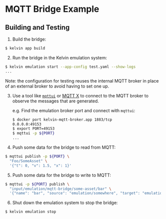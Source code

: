 # MQTT Bridge Example

## Building and Testing

1. Build the bridge:

  ```sh
  $ kelvin app build
  ```

2. Run the bridge in the Kelvin emulation system:

  ```sh
  $ kelvin emulation start --app-config test.yaml --show-logs
  ...
  ```

  Note: the configuration for testing reuses the internal MQTT broker in place
  of an external broker to avoid having to set one up.

3. Use a tool like [`mqttui`](https://github.com/EdJoPaTo/mqttui) or [MQTT
   X](https://mqttx.app/) to connect to the MQTT broker to observe the messages
   that are generated.

   e.g. Find the emulation broker port and connect with `mqttui`:

    ```sh
    $ docker port kelvin-mqtt-broker.app 1883/tcp
    0.0.0.0:49153
    $ export PORT=49153
    $ mqttui -p ${PORT}
    ...
    ```

4. Push some data for the bridge to read from MQTT:

  ```sh
  $ mqttui publish -p ${PORT} \
    "Foo/SomeAsset" \
    '{"t": 0, "v": 1.5, "x": 1}'
  ```

5. Push some data for the bridge to write to MQTT:

  ```sh
  $ mqttui -p ${PORT} publish \
    "input/emulation/mqtt-bridge/some-asset/bar" \
    '{"name": "bar", "source": "emulation/somewhere", "target": "emulation/mqtt-bridge", "asset_name": "some-asset", "data_type": "raw.text", "timestamp": "2021-01-01T00:01:02.123456Z", "payload": {"value": "xxxy"}}'
  ```

6. Shut down the emulation system to stop the bridge:

  ```sh
  $ kelvin emulation stop
  ```
